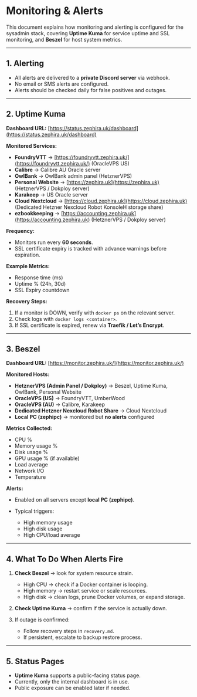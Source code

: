 # Monitoring & Alerts

This document explains how monitoring and alerting is configured for the sysadmin stack, covering **Uptime Kuma** for service uptime and SSL monitoring, and **Beszel** for host system metrics.

---

## 1. Alerting

* All alerts are delivered to a **private Discord server** via webhook.
* No email or SMS alerts are configured.
* Alerts should be checked daily for false positives and outages.

---

## 2. Uptime Kuma

**Dashboard URL:** [https://status.zephira.uk/dashboard](https://status.zephira.uk/dashboard)

**Monitored Services:**

* **FoundryVTT** → [https://foundryvtt.zephira.uk/](https://foundryvtt.zephira.uk/) (OracleVPS US)
* **Calibre** → Calibre AU Oracle server
* **OwlBank** → OwlBank admin panel (HetznerVPS)
* **Personal Website** → [https://zephira.uk](https://zephira.uk) (HetznerVPS / Dokploy server)
* **Karakeep** → US Oracle server
* **Cloud Nextcloud** → [https://cloud.zephira.uk](https://cloud.zephira.uk) (Dedicated Hetzner Nexcloud Robot KonsoleH storage share)
* **ezbookkeeping** → [https://accounting.zephira.uk](https://accounting.zephira.uk) (HetznerVPS / Dokploy server)

**Frequency:**

* Monitors run every **60 seconds**.
* SSL certificate expiry is tracked with advance warnings before expiration.

**Example Metrics:**

* Response time (ms)
* Uptime % (24h, 30d)
* SSL Expiry countdown

**Recovery Steps:**

1. If a monitor is DOWN, verify with `docker ps` on the relevant server.
2. Check logs with `docker logs <container>`.
3. If SSL certificate is expired, renew via **Traefik / Let’s Encrypt**.

---

## 3. Beszel

**Dashboard URL:** [https://monitor.zephira.uk/](https://monitor.zephira.uk/)

**Monitored Hosts:**

* **HetznerVPS (Admin Panel / Dokploy)** → Beszel, Uptime Kuma, OwlBank, Personal Website
* **OracleVPS (US)** → FoundryVTT, UmberWood
* **OracleVPS (AU)** → Calibre, Karakeep
* **Dedicated Hetzner Nexcloud Robot Share** → Cloud Nextcloud
* **Local PC (zephipc)** → monitored but **no alerts** configured

**Metrics Collected:**

* CPU %
* Memory usage %
* Disk usage %
* GPU usage % (if available)
* Load average
* Network I/O
* Temperature

**Alerts:**

* Enabled on all servers except **local PC (zephipc)**.
* Typical triggers:

  * High memory usage
  * High disk usage
  * High CPU/load average

---

## 4. What To Do When Alerts Fire

1. **Check Beszel** → look for system resource strain.

   * High CPU → check if a Docker container is looping.
   * High memory → restart service or scale resources.
   * High disk → clean logs, prune Docker volumes, or expand storage.

2. **Check Uptime Kuma** → confirm if the service is actually down.

3. If outage is confirmed:

   * Follow recovery steps in `recovery.md`.
   * If persistent, escalate to backup restore process.

---

## 5. Status Pages

* **Uptime Kuma** supports a public-facing status page.
* Currently, only the internal dashboard is in use.
* Public exposure can be enabled later if needed.
